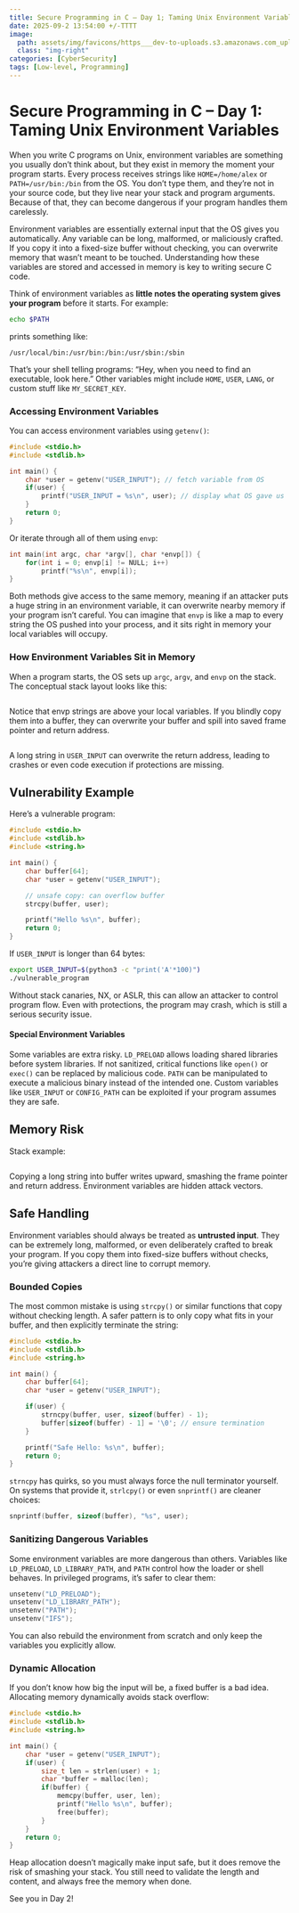 ```yaml
---
title: Secure Programming in C – Day 1; Taming Unix Environment Variables
date: 2025-09-2 13:54:00 +/-TTTT
image:
  path: assets/img/favicons/https___dev-to-uploads.s3.amazonaws.com_uploads_articles_c5w3ejsemo38r6fbhhzi.webp
  class: "img-right"
categories: [CyberSecurity]
tags: [Low-level, Programming]  
---
```


# Secure Programming in C – Day 1: Taming Unix Environment Variables

When you write C programs on Unix, environment variables are something you usually don’t think about, but they exist in memory the moment your program starts. Every process receives strings like `HOME=/home/alex` or `PATH=/usr/bin:/bin` from the OS. You don’t type them, and they’re not in your source code, but they live near your stack and program arguments. Because of that, they can become dangerous if your program handles them carelessly.

Environment variables are essentially external input that the OS gives you automatically. Any variable can be long, malformed, or maliciously crafted. If you copy it into a fixed-size buffer without checking, you can overwrite memory that wasn’t meant to be touched. Understanding how these variables are stored and accessed in memory is key to writing secure C code.

Think of environment variables as **little notes the operating system gives your program** before it starts. For example:

```bash
echo $PATH
```

prints something like:

```
/usr/local/bin:/usr/bin:/bin:/usr/sbin:/sbin
```

That’s your shell telling programs: “Hey, when you need to find an executable, look here.” Other variables might include `HOME`, `USER`, `LANG`, or custom stuff like `MY_SECRET_KEY`.

### Accessing Environment Variables

You can access environment variables using `getenv()`:

```c
#include <stdio.h>
#include <stdlib.h>

int main() {
    char *user = getenv("USER_INPUT"); // fetch variable from OS
    if(user) {
        printf("USER_INPUT = %s\n", user); // display what OS gave us
    }
    return 0;
}
```

Or iterate through all of them using `envp`:

```c
int main(int argc, char *argv[], char *envp[]) {
    for(int i = 0; envp[i] != NULL; i++)
        printf("%s\n", envp[i]);
}
```

Both methods give access to the same memory, meaning if an attacker puts a huge string in an environment variable, it can overwrite nearby memory if your program isn’t careful. You can imagine that `envp` is like a map to every string the OS pushed into your process, and it sits right in memory your local variables will occupy.

### How Environment Variables Sit in Memory

When a program starts, the OS sets up `argc`, `argv`, and `envp` on the stack. The conceptual stack layout looks like this:

<figure><img src="https://4146235939-files.gitbook.io/~/files/v0/b/gitbook-x-prod.appspot.com/o/spaces%2FVsJVX5kOfAZOe1840NhZ%2Fuploads%2F3PnlhiohNkOWFY3RJNHS%2Fimage.png?alt=media&#x26;token=d7a8c31a-d68b-4e4a-854f-25483e17a832" alt=""><figcaption></figcaption></figure>

Notice that envp strings are above your local variables. If you blindly copy them into a buffer, they can overwrite your buffer and spill into saved frame pointer and return address.

<figure><img src="https://4146235939-files.gitbook.io/~/files/v0/b/gitbook-x-prod.appspot.com/o/spaces%2FVsJVX5kOfAZOe1840NhZ%2Fuploads%2FMaVsiYvPpzVWfx5Encj2%2Fimage.png?alt=media&#x26;token=00f69003-402f-42e1-92ec-76e7806b2052" alt=""><figcaption></figcaption></figure>

A long string in `USER_INPUT` can overwrite the return address, leading to crashes or even code execution if protections are missing.

## Vulnerability Example

Here’s a vulnerable program:

```c
#include <stdio.h>
#include <stdlib.h>
#include <string.h>

int main() {
    char buffer[64];
    char *user = getenv("USER_INPUT");

    // unsafe copy: can overflow buffer
    strcpy(buffer, user);

    printf("Hello %s\n", buffer);
    return 0;
}
```

If `USER_INPUT` is longer than 64 bytes:

```bash
export USER_INPUT=$(python3 -c "print('A'*100)")
./vulnerable_program
```

Without stack canaries, NX, or ASLR, this can allow an attacker to control program flow. Even with protections, the program may crash, which is still a serious security issue.

#### Special Environment Variables

Some variables are extra risky. `LD_PRELOAD` allows loading shared libraries before system libraries. If not sanitized, critical functions like `open()` or `exec()` can be replaced by malicious code. `PATH` can be manipulated to execute a malicious binary instead of the intended one. Custom variables like `USER_INPUT` or `CONFIG_PATH` can be exploited if your program assumes they are safe.

## Memory Risk

Stack example:

<figure><img src="https://4146235939-files.gitbook.io/~/files/v0/b/gitbook-x-prod.appspot.com/o/spaces%2FVsJVX5kOfAZOe1840NhZ%2Fuploads%2FLbvyMAeQHpo9JJRnIDyn%2Fimage.png?alt=media&#x26;token=cf641371-c38f-4fa4-89bc-584564f8def7" alt=""><figcaption></figcaption></figure>

Copying a long string into buffer writes upward, smashing the frame pointer and return address. Environment variables are hidden attack vectors.

## Safe Handling

Environment variables should always be treated as **untrusted input**. They can be extremely long, malformed, or even deliberately crafted to break your program. If you copy them into fixed-size buffers without checks, you’re giving attackers a direct line to corrupt memory.

### Bounded Copies

The most common mistake is using `strcpy()` or similar functions that copy without checking length. A safer pattern is to only copy what fits in your buffer, and then explicitly terminate the string:

```c
#include <stdio.h>
#include <stdlib.h>
#include <string.h>

int main() {
    char buffer[64];
    char *user = getenv("USER_INPUT");

    if(user) {
        strncpy(buffer, user, sizeof(buffer) - 1);
        buffer[sizeof(buffer) - 1] = '\0'; // ensure termination
    }

    printf("Safe Hello: %s\n", buffer);
    return 0;
}
```

`strncpy` has quirks, so you must always force the null terminator yourself. On systems that provide it, `strlcpy()` or even `snprintf()` are cleaner choices:

```c
snprintf(buffer, sizeof(buffer), "%s", user);
```

### Sanitizing Dangerous Variables

Some environment variables are more dangerous than others. Variables like `LD_PRELOAD`, `LD_LIBRARY_PATH`, and `PATH` control how the loader or shell behaves. In privileged programs, it’s safer to clear them:

```c
unsetenv("LD_PRELOAD");
unsetenv("LD_LIBRARY_PATH");
unsetenv("PATH");
unsetenv("IFS");
```

You can also rebuild the environment from scratch and only keep the variables you explicitly allow.

### Dynamic Allocation

If you don’t know how big the input will be, a fixed buffer is a bad idea. Allocating memory dynamically avoids stack overflow:

```c
#include <stdio.h>
#include <stdlib.h>
#include <string.h>

int main() {
    char *user = getenv("USER_INPUT");
    if(user) {
        size_t len = strlen(user) + 1;
        char *buffer = malloc(len);
        if(buffer) {
            memcpy(buffer, user, len);
            printf("Hello %s\n", buffer);
            free(buffer);
        }
    }
    return 0;
}
```

Heap allocation doesn’t magically make input safe, but it does remove the risk of smashing your stack. You still need to validate the length and content, and always free the memory when done.

See you in Day 2!
